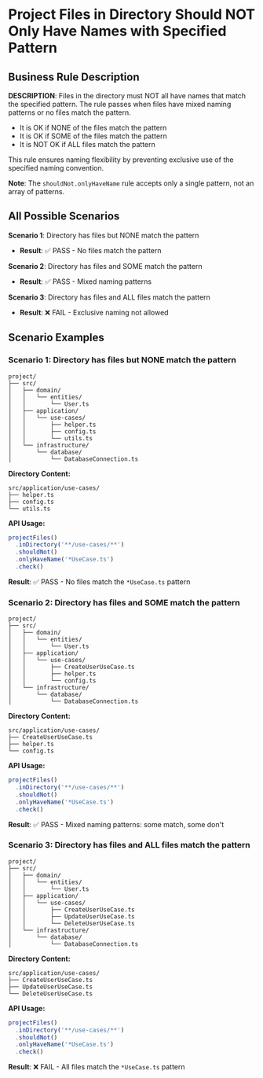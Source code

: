# Project Files in Directory Should NOT Only Have Names with Specified Pattern

## Business Rule Description

**DESCRIPTION**: Files in the directory must NOT all have names that match the specified pattern. The rule passes when files have mixed naming patterns or no files match the pattern.

- It is OK if NONE of the files match the pattern
- It is OK if SOME of the files match the pattern
- It is NOT OK if ALL files match the pattern

This rule ensures naming flexibility by preventing exclusive use of the specified naming convention.

**Note**: The `shouldNot.onlyHaveName` rule accepts only a single pattern, not an array of patterns.

## All Possible Scenarios

**Scenario 1**: Directory has files but NONE match the pattern
- **Result**: ✅ PASS - No files match the pattern

**Scenario 2**: Directory has files and SOME match the pattern
- **Result**: ✅ PASS - Mixed naming patterns

**Scenario 3**: Directory has files and ALL files match the pattern
- **Result**: ❌ FAIL - Exclusive naming not allowed

## Scenario Examples

### Scenario 1: Directory has files but NONE match the pattern
```
project/
├── src/
│   ├── domain/
│   │   └── entities/
│   │       └── User.ts
│   ├── application/
│   │   └── use-cases/
│   │       ├── helper.ts
│   │       ├── config.ts
│   │       └── utils.ts
│   └── infrastructure/
│       └── database/
│           └── DatabaseConnection.ts
```

**Directory Content:**
```
src/application/use-cases/
├── helper.ts
├── config.ts
└── utils.ts
```

**API Usage:**
```typescript
projectFiles()
  .inDirectory('**/use-cases/**')
  .shouldNot()
  .onlyHaveName('*UseCase.ts')
  .check()
```

**Result**: ✅ PASS - No files match the `*UseCase.ts` pattern

### Scenario 2: Directory has files and SOME match the pattern
```
project/
├── src/
│   ├── domain/
│   │   └── entities/
│   │       └── User.ts
│   ├── application/
│   │   └── use-cases/
│   │       ├── CreateUserUseCase.ts
│   │       ├── helper.ts
│   │       └── config.ts
│   └── infrastructure/
│       └── database/
│           └── DatabaseConnection.ts
```

**Directory Content:**
```
src/application/use-cases/
├── CreateUserUseCase.ts
├── helper.ts
└── config.ts
```

**API Usage:**
```typescript
projectFiles()
  .inDirectory('**/use-cases/**')
  .shouldNot()
  .onlyHaveName('*UseCase.ts')
  .check()
```

**Result**: ✅ PASS - Mixed naming patterns: some match, some don't

### Scenario 3: Directory has files and ALL files match the pattern
```
project/
├── src/
│   ├── domain/
│   │   └── entities/
│   │       └── User.ts
│   ├── application/
│   │   └── use-cases/
│   │       ├── CreateUserUseCase.ts
│   │       ├── UpdateUserUseCase.ts
│   │       └── DeleteUserUseCase.ts
│   └── infrastructure/
│       └── database/
│           └── DatabaseConnection.ts
```

**Directory Content:**
```
src/application/use-cases/
├── CreateUserUseCase.ts
├── UpdateUserUseCase.ts
└── DeleteUserUseCase.ts
```

**API Usage:**
```typescript
projectFiles()
  .inDirectory('**/use-cases/**')
  .shouldNot()
  .onlyHaveName('*UseCase.ts')
  .check()
```

**Result**: ❌ FAIL - All files match the `*UseCase.ts` pattern
